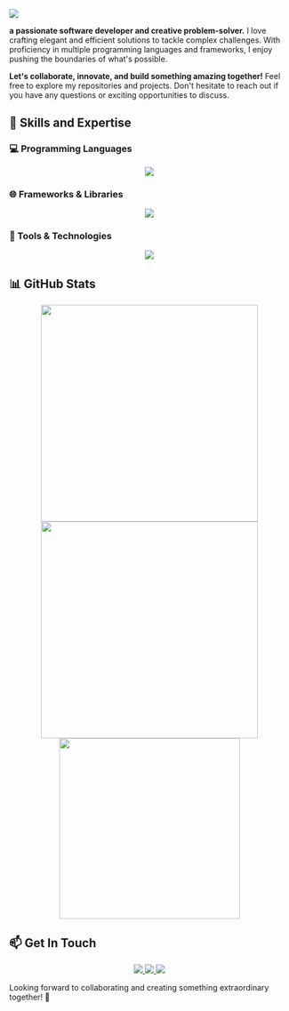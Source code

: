<img src="https://readme-typing-svg.herokuapp.com/?font=Righteous&size=35&center=true&vCenter=true&width=500&height=70&duration=4000&lines=Hi+there!+👋;+I'm+Kitessa+Fikadu!;" />

**a passionate software developer and creative problem-solver.** I love crafting elegant and efficient solutions to tackle complex challenges. With proficiency in multiple programming languages and frameworks, I enjoy pushing the boundaries of what's possible.

**Let's collaborate, innovate, and build something amazing together!** Feel free to explore my repositories and projects. Don't hesitate to reach out if you have any questions or exciting opportunities to discuss.

## 🚀 Skills and Expertise  

### 💻 Programming Languages  
<p align="center">
    <img src="https://skillicons.dev/icons?i=python,javascript,java,cpp" />
</p>

### 🌐 Frameworks & Libraries  
<p align="center">
    <img src="https://skillicons.dev/icons?i=react,expressjs,django,fastapi" />
</p>

### 🔧 Tools & Technologies  
<p align="center">
    <img src="https://skillicons.dev/icons?i=git,sqlite,rest" />
</p>

## 📊 GitHub Stats  
<p align="center">
  <img width=390 src="https://github-readme-streak-stats.herokuapp.com/?user=kitessafikadu&theme=radical&border_radius=10" />
  <img width=390 src="https://github-readme-stats.vercel.app/api?username=kitessafikadu&show_icons=true&theme=radical&border_radius=10" />
  <img width=325 src="https://github-readme-stats.vercel.app/api/top-langs/?username=kitessafikadu&layout=compact&theme=radical&border_radius=10" />
</p>

## 📫 Get In Touch  
<p align="center">
  <a href="mailto:kitessafikadu@gmail.com">
    <img src="https://img.shields.io/badge/Email-D14836?style=for-the-badge&logo=gmail&logoColor=white" />
  </a>
  <a href="https://www.linkedin.com/in/kitessa-fikadu">
    <img src="https://img.shields.io/badge/LinkedIn-0077B5?style=for-the-badge&logo=linkedin&logoColor=white" />
  </a>
  <a href="https://t.me/ssafi_dev">
    <img src="https://img.shields.io/badge/Telegram-0088cc?style=for-the-badge&logo=telegram&logoColor=white" />
  </a>
</p>

Looking forward to collaborating and creating something extraordinary together! 🚀  
